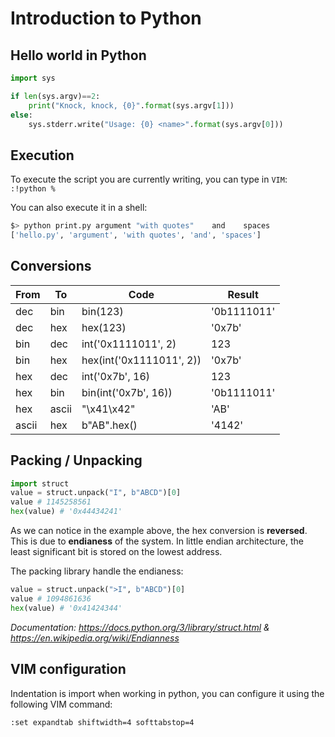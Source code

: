# Introduction to Python

## Hello world in Python

```py
import sys

if len(sys.argv)==2:
    print("Knock, knock, {0}".format(sys.argv[1]))
else:
    sys.stderr.write("Usage: {0} <name>".format(sys.argv[0]))
```

## Execution

To execute the script you are currently writing, you can type in `VIM`:
`:!python %`

You can also execute it in a shell:
```sh
$> python print.py argument "with quotes"    and    spaces
['hello.py', 'argument', 'with quotes', 'and', 'spaces']
```

## Conversions

| From  | To    | Code                     | Result      |
|-------|-------|--------------------------|-------------|
| dec   | bin   | bin(123)                 | '0b1111011' |
| dec   | hex   | hex(123)                 | '0x7b'      |
| bin   | dec   | int('0x1111011', 2)      | 123         |
| bin   | hex   | hex(int('0x1111011', 2)) | '0x7b'      |
| hex   | dec   | int('0x7b', 16)          | 123         |
| hex   | bin   | bin(int('0x7b', 16))     | '0b1111011' |
| hex   | ascii | "\x41\x42"               | 'AB'        |
| ascii | hex   | b"AB".hex()              | '4142'      |

## Packing / Unpacking

```python
import struct
value = struct.unpack("I", b"ABCD")[0]
value # 1145258561
hex(value) # '0x44434241'
```

As we can notice in the example above, the hex conversion is **reversed**. This is due to **endianess** of the system.
In little endian architecture, the least significant bit is stored on the lowest address.

The packing library handle the endianess:

```python
value = struct.unpack(">I", b"ABCD")[0]
value # 1094861636
hex(value) # '0x41424344'
```

_Documentation: https://docs.python.org/3/library/struct.html & https://en.wikipedia.org/wiki/Endianness_

## VIM configuration

Indentation is import when working in python, you can configure it using the following VIM command:
```
:set expandtab shiftwidth=4 softtabstop=4
```